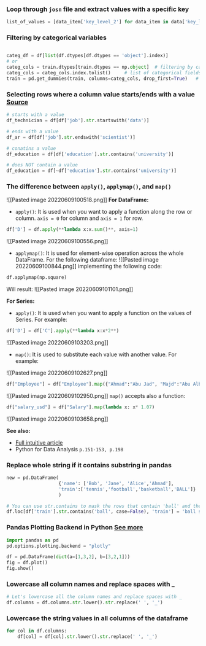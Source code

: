 ### Loop through `josn` file and extract values with a specific key
```python
list_of_values = [data_item['key_level_2'] for data_item in data['key_level_1']]
```

### Filtering by categorical variables
````python

categ_df = df[list(df.dtypes[df.dtypes == 'object'].index)]
# or
categ_cols = train.dtypes[train.dtypes == np.object]  # filtering by categorical variables
categ_cols = categ_cols.index.tolist()     # list of categorical fields
train = pd.get_dummies(train, columns=categ_cols, drop_first=True)   # One hot encoding
````

### Selecting rows where a column value starts/ends with a value [Source](https://practicaldatascience.co.uk/data-science/how-to-select-filter-and-subset-data-in-pandas-dataframes)
```python
# starts with a value
df_technician = df[df['job'].str.startswith('data')]

# ends with a value
df_ar = df[df['job'].str.endswith('scientist')]

# conatins a value
df_education = df[df['education'].str.contains('university')]

# does NOT contain a value
df_education = df[~df['education'].str.contains('university')]
```

### The difference between ``apply()``, ``applymap()``, and ``map()`` 

![[Pasted image 20220609100518.png]]
**For DataFrame:**
-   `apply()`: It is used when you want to apply a function along the row or column. `axis = 0` for column and `axis = 1` for row.
```python 
df['D'] = df.apply(**lambda x:x.sum()**, axis=1)
```
![[Pasted image 20220609100556.png]]
-   `applymap()`: It is used for element-wise operation across the whole DataFrame. For the following dataframe:
![[Pasted image 20220609100844.png]]
implementing the following code:
```python 
df.applymap(np.square)
```
Will result:
![[Pasted image 20220609101101.png]]

**For Series:**
-   `apply()`: It is used when you want to apply a function on the values of Series. For example: 
```python 
df['D'] = df['C'].apply(**lambda x:x*2**)
```
![[Pasted image 20220609103203.png]]
-   `map()`: It is used to substitute each value with another value. For example:

![[Pasted image 20220609102627.png]]
```python 
df["Employee"] = df["Employee"].map({"Ahmad":"Abu Jad", "Majd":"Abu Alba"})
```
![[Pasted image 20220609102950.png]]
`map()` accepts also a function:
```python 
df["salary_usd"] = df["Salary"].map(lambda x: x* 1.07)
```
![[Pasted image 20220609103658.png]]

**See also:** 
- [Full intuitive article](https://towardsdatascience.com/introduction-to-pandas-apply-applymap-and-map-5d3e044e93ff#:~:text=apply()%20is%20used%20to,a%20Series%20with%20another%20value.)
- Python for Data Analysis ``p.151-153, p.198``

### Replace whole string if it contains substring in pandas
````python 
new = pd.DataFrame(
				   {'name': ['Bob', 'Jane', 'Alice','Ahmad'], 
                   'train':['tennis','football','basketball','BALL']}
                   )

# You can use str.contains to mask the rows that contain 'ball' and then overwrite with the new value:
df.loc[df['train'].str.contains('ball', case=False), 'train'] = 'ball sport'

````

### Pandas Plotting Backend in Python [See more](https://plotly.com/python/pandas-backend/)

````python
import pandas as pd
pd.options.plotting.backend = "plotly"

df = pd.DataFrame(dict(a=[1,3,2], b=[3,2,1]))
fig = df.plot()
fig.show()
````

### Lowercase all column names and replace spaces with _
````python
# Let's lowercase all the column names and replace spaces with _
df.columns = df.columns.str.lower().str.replace(' ', '_')
````

### Lowercase the string values in all columns of the dataframe
````python
for col in df.columns:
    df[col] = df[col].str.lower().str.replace(' ', '_')
````